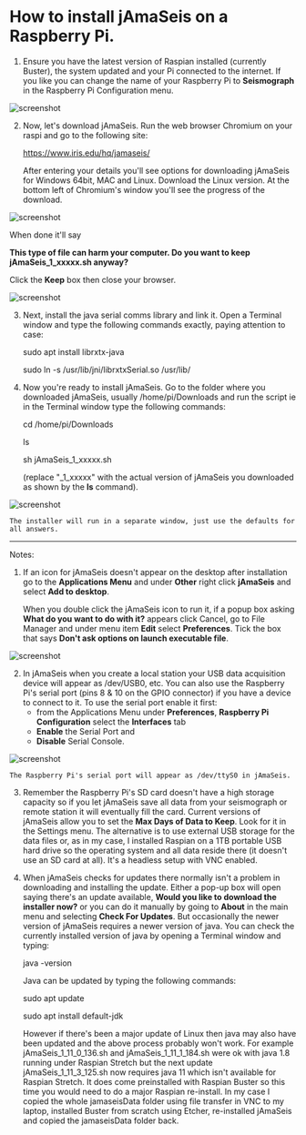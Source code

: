 # How to install jAmaSeis on a Raspberry Pi.

1. Ensure you have the latest version of Raspian installed (currently Buster), the system updated and your Pi connected to the internet. If you like you can change the name of your Raspberry Pi to **Seismograph** in the Raspberry Pi Configuration menu.


![screenshot](/screenshots/Name.png)

2. Now, let's download jAmaSeis. Run the web browser Chromium on your raspi and go to the following site:

    https://www.iris.edu/hq/jamaseis/

    After entering your details you'll see options for downloading jAmaSeis for Windows 64bit, MAC and Linux. Download the Linux version. At the bottom left of Chromium's window you'll see the progress of the download.
    
![screenshot](/screenshots/Download.png)
    
  When done it'll say

  **This type of file can harm your computer. Do you want to keep jAmaSeis_1_xxxxx.sh anyway?**

  Click the **Keep** box then close your browser.

![screenshot](/screenshots/Keep.png)


3. Next, install the java serial comms library and link it. Open a Terminal window and type the following commands exactly, paying attention to case:

    sudo apt install librxtx-java
    
    sudo ln -s /usr/lib/jni/librxtxSerial.so /usr/lib/


4. Now you're ready to install jAmaSeis. Go to the folder where you downloaded jAmaSeis, usually /home/pi/Downloads   and run the script ie in the Terminal window type the following commands:

    cd /home/pi/Downloads
    
    ls
    
    sh jAmaSeis_1_xxxxx.sh

    (replace "_1_xxxxx" with the actual version of jAmaSeis you downloaded as shown by the **ls** command).

![screenshot](/screenshots/Install.png)


    The installer will run in a separate window, just use the defaults for all answers.

-----------------------------------------------------------------------------------------

Notes:
1. If an icon for jAmaSeis doesn't appear on the desktop after installation go to the **Applications Menu** and under **Other** right click **jAmaSeis** and select **Add to desktop**.

    When you double click the jAmaSeis icon to run it, if a popup box asking **What do you want to do with it?** appears click Cancel, go to File Manager and under menu item **Edit** select **Preferences**. Tick the box that says **Don't ask options on launch executable file**.

![screenshot](/screenshots/DontAsk.png)


2. In jAmaSeis when you create a local station your USB data acquisition device will appear as /dev/USB0, etc.
You can also use the Raspberry Pi's serial port (pins 8 & 10 on the GPIO connector) if you have a device to connect to it.
    To use the serial port enable it first:
    - from the Applications Menu under **Preferences**, **Raspberry Pi Configuration** select the **Interfaces** tab
    - **Enable** the Serial Port and
    - **Disable** Serial Console.

![screenshot](/screenshots/Interfaces.png)

    
    The Raspberry Pi's serial port will appear as /dev/ttyS0 in jAmaSeis.

3. Remember the Raspberry Pi's SD card doesn't have a high storage capacity so if you let jAmaSeis save all data from your seismograph or remote station it will eventually fill the card. Current versions of jAmaSeis allow you to set the **Max Days of Data to Keep**. Look for it in the Settings menu.
The alternative is to use external USB storage for the data files or, as in my case, I installed Raspian on a 1TB portable USB hard drive so the operating system and all data reside there (it doesn't use an SD card at all). It's a headless setup with VNC enabled. 

4. When jAmaSeis checks for updates there normally isn't a problem in downloading and installing the update. Either a pop-up box will open saying there's an update available, **Would you like to download the installer now?** or you can do it manually by going to **About** in the main menu and selecting **Check For Updates**.
But occasionally the newer version of jAmaSeis requires a newer version of java. You can check the currently installed version of java by opening a Terminal window and typing:

    java -version

    Java can be updated by typing the following commands:

    sudo apt update
    
    sudo apt install default-jdk

    However if there's been a major update of Linux then java may also have been updated and the above process probably won't work. For example jAmaSeis_1_11_0_136.sh and jAmaSeis_1_11_1_184.sh were ok with java 1.8 running under Raspian Stretch but the next update jAmaSeis_1_11_3_125.sh now requires java 11 which isn't available for Raspian Stretch. It does come preinstalled with Raspian Buster so this time you would need to do a major Raspian re-install. In my case I copied the whole jamaseisData folder using file transfer in VNC to my laptop, installed Buster from scratch using Etcher, re-installed jAmaSeis and copied the jamaseisData folder back.

